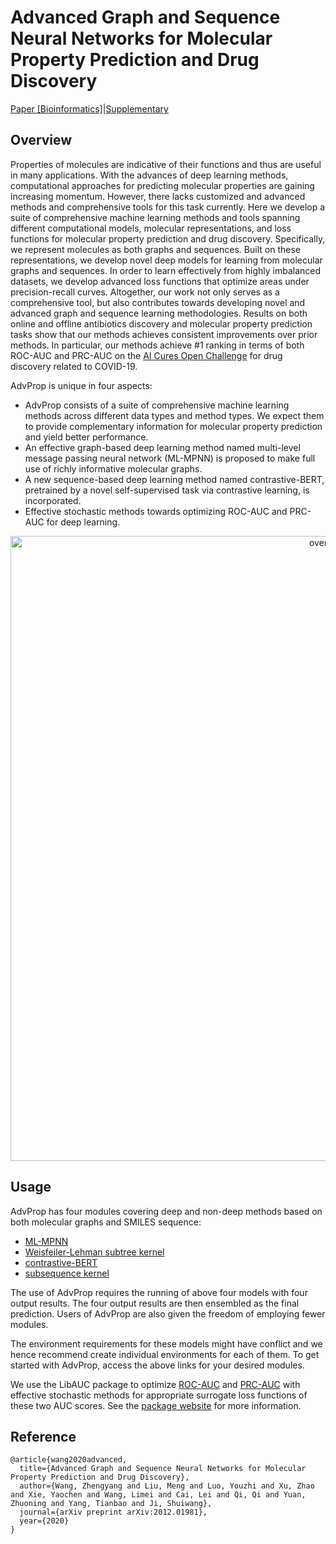 # Advanced Graph and Sequence Neural Networks for Molecular Property Prediction and Drug Discovery
[Paper [Bioinformatics]](https://academic.oup.com/bioinformatics/advance-article/doi/10.1093/bioinformatics/btac112/6531963?login=true)|[Supplementary](https://oup.silverchair-cdn.com/oup/backfile/Content_public/Journal/bioinformatics/PAP/10.1093_bioinformatics_btac112/2/btac112_supplementary_data.pdf?Expires=1649088997&Signature=o6h8d3HSp7cKuIrUIOg5YnBeZVFQrugkMbMnh~NDzeMpRjuYvYKgB~VCrF~wTnnH5Hw7oENdHqdzVh7hIbWlLkc0R6I9P6fmly3ICQN4F~CxUqiI4LOr7xnZkOhqT8c0ONypTaFhEJhEu4AA8PVsCpCWxfMN0TiNvt753boZSbcHeZlxHx-ji3z89wrWN-Ac7NGM-bEFRUnY8oD9RmHrDHsrc5VML8xcCe30~wvZ40PHYJRtVDnawuWfMX8Zh0LSBbVzhkvx8Zp5xEfVab~qv3U5jAMVQT6a8CDJXaoYqBDwWkHQHH87orTO2RLIAueH9G4WxIvtocFOTMaQ6TLuiQ__&Key-Pair-Id=APKAIE5G5CRDK6RD3PGA)

## Overview

Properties of molecules are indicative of their functions and thus are useful in many applications. With the advances of deep learning methods, computational approaches for predicting molecular properties are gaining increasing momentum. However, there lacks customized and advanced methods and comprehensive tools for this task currently. Here we develop a suite of comprehensive machine learning methods and tools spanning different computational models, molecular representations, and loss functions for molecular property prediction and drug discovery. Specifically, we represent molecules as both graphs and sequences. Built on these
representations, we develop novel deep models for learning from molecular graphs and sequences. In order to learn effectively from highly imbalanced datasets, we develop advanced loss functions that optimize areas under precision-recall curves. Altogether, our work not only serves as a comprehensive tool, but also contributes towards developing novel and advanced graph and sequence learning methodologies. Results on both online and offline antibiotics discovery and molecular property prediction tasks show that our methods achieves consistent improvements over prior methods. In particular, our methods achieve \#1 ranking in terms of both ROC-AUC and PRC-AUC on the [AI Cures Open Challenge](https://www.aicures.mit.edu/tasks) for drug discovery related to COVID-19.

AdvProp is unique in four aspects:

* AdvProp consists of a suite of comprehensive machine learning methods across different data types and method types. We expect them to provide complementary information for molecular property prediction and yield better performance. 
* An effective graph-based deep learning method named multi-level message passing neural network (ML-MPNN) is proposed to make full use of richly informative molecular graphs.
* A new sequence-based deep learning method named contrastive-BERT, pretrained by a novel self-supervised task via contrastive learning, is incorporated.
* Effective stochastic methods towards optimizing ROC-AUC and PRC-AUC for deep learning.

<p align="center">
<img src="https://github.com/divelab/MoleculeX/blob/master/imgs/overview.png" width="1000" class="center" alt="overview"/>
    <br/>
</p>

## Usage

AdvProp has four modules covering deep and non-deep methods based on both molecular graphs and SMILES sequence:
* [ML-MPNN](graph)
* [Weisfeiler-Lehman subtree kernel](kernels)
* [contrastive-BERT](sequence)
* [subsequence kernel](kernels)

The use of AdvProp requires the running of above four models with four output results. The four output results are then ensembled as the final prediction. Users of AdvProp are also given the freedom of employing fewer modules.

The environment requirements for these models might have conflict and we hence recommend create individual environments for each of them. To get started with AdvProp, access the above links for your desired modules.

We use the LibAUC package to optimize [ROC-AUC](https://arxiv.org/abs/2012.03173) and [PRC-AUC](https://arxiv.org/abs/2104.08736) with effective stochastic methods for appropriate surrogate loss functions of these two AUC scores. See the [package website](https://libauc.org/) for more information.

## Reference
```
@article{wang2020advanced,
  title={Advanced Graph and Sequence Neural Networks for Molecular Property Prediction and Drug Discovery},
  author={Wang, Zhengyang and Liu, Meng and Luo, Youzhi and Xu, Zhao and Xie, Yaochen and Wang, Limei and Cai, Lei and Qi, Qi and Yuan, Zhuoning and Yang, Tianbao and Ji, Shuiwang},
  journal={arXiv preprint arXiv:2012.01981},
  year={2020}
}
```

